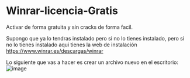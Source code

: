 # Winrar-licencia-Gratis
Activar de forma gratuita y sin cracks de forma facil.

Supongo que ya lo tendras instalado pero si no lo tienes instalado, pero si no lo tienes instalado aqui tienes la web de instalación https://www.winrar.es/descargas/winrar 

Lo siguiente que vas a hacer es crear un archivo nuevo en el escritorio:
![image](https://github.com/CarmillaLoveEnchanter/Winrar-licencia-Gratis/assets/130982621/dfcc9c32-7ba4-4e63-aa94-21dcc5b4a0a7)
